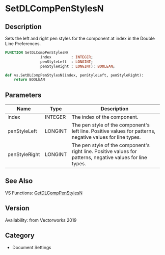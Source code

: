 # SetDLCompPenStylesN

## Description
Sets the left and right pen styles for the component at index in the Double Line Preferences.

```pascal
FUNCTION SetDLCompPenStylesN(
				index         : INTEGER;
				penStyleLeft  : LONGINT;
				penStyleRight : LONGINT): BOOLEAN;
```

```python
def vs.SetDLCompPenStylesN(index, penStyleLeft, penStyleRight):
    return BOOLEAN
```

## Parameters
|Name|Type|Description|
|---|---|---|
|index|INTEGER|The index of the component.|
|penStyleLeft|LONGINT|The pen style of the component's left line.  Positive values for patterns, negative values for line types.|
|penStyleRight|LONGINT|The pen style of the component's right line.  Positive values for patterns, negative values for line types.|

## See Also
VS Functions:
[GetDLCompPenStylesN](GetDLCompPenStylesN.md)

## Version
Availability: from Vectorworks 2019

## Category
* Document Settings

